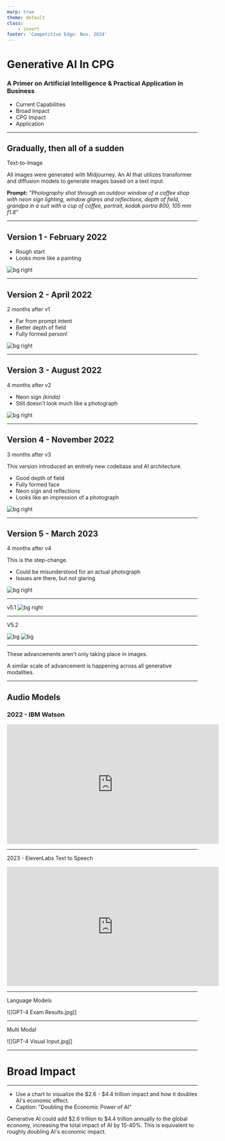 ```yaml
---
marp: true
theme: default
class: 
    - invert
footer: 'Competitive Edge: Nov. 2024'
---
```


# Generative AI In CPG

### A Primer on Artificial Intelligence & Practical Application in Business

- Current Capabilities
- Broad Impact
- CPG Impact
- Application

---

## Gradually, then all of a sudden

Text-to-Image

All images were generated with Midjourney. An AI that utilizes transformer and diffusion models to generate images based on a text input.

**Prompt:** _"Photography shot through an outdoor window of a coffee shop with neon sign lighting, window glares and reflections, depth of field, grandpa in a suit with a cup of coffee, portrait, kodak portra 800, 105 mm f1.8"_

---

## Version 1 - February 2022

- Rough start
- Looks more like a painting

![bg right](images\v1.png)

---

## Version 2 - April 2022 
2 months after v1

- Far from prompt intent
- Better depth of field
- Fully formed person!

![bg right](images\v2.png)

---

## Version 3 - August 2022 
4 months after v2

- Neon sign _(kinda)_
- Still doesn't look much like a photograph

![bg right](images\v3.png)

---

## Version 4 - November 2022 
3 months after v3

This version introduced an entirely new codebase and AI architecture.

- Good depth of field
- Fully formed face
- Neon sign and reflections 
- Looks like an impression of a photograph

![bg right](images\v4.png)

---

## Version 5 - March 2023 
4 months after v4

This is the step-change. 
- Could be misunderstood for an actual photograph 
- Issues are there, but not glaring

![bg right](images\v5a.png)

---

v5.1
![bg right](images\v5.1.png)

---

V5.2

![bg](images\v5.2.png)
![bg](images\v5.2.b.png)

---

These advancements aren't only taking place in images.

A similar scale of advancement is happening across all generative modalities. 

---

## Audio Models
### 2022 - IBM Watson

<iframe width="560" height="315" src="https://www.youtube.com/embed/I6mBdcsxWt0?start=49" title="YouTube video player" frameborder="0" allow="accelerometer; autoplay; clipboard-write; encrypted-media; gyroscope; picture-in-picture; web-share"></iframe>

---

2023 - ElevenLabs
Text to Speech

<iframe width="560" height="315" src="https://www.youtube.com/embed/AyQqhXU6DrM" title="YouTube video player" frameborder="0" allow="accelerometer; autoplay; clipboard-write; encrypted-media; gyroscope; picture-in-picture; web-share" allowfullscreen></iframe>

---

Language Models

![[GPT-4 Exam Results.jpg]]

---

Multi Modal

![[GPT-4 Visual Input.jpg]]

---

# Broad Impact

---

- Use a chart to visualize the $2.6 - $4.4 trillion impact and how it doubles AI's economic effect.
- Caption: "Doubling the Economic Power of AI"

Generative AI could add $2.6 trillion to $4.4 trillion annually to the global economy, increasing the total impact of AI by 15-40%. This is equivalent to roughly doubling AI's economic impact.